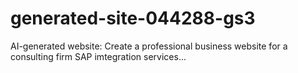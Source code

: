 # generated-site-044288-gs3
AI-generated website: Create a professional business website for a consulting firm SAP  imtegration services...
